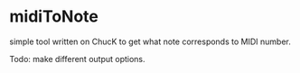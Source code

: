 # midiToNote
simple tool written on ChucK to get what note corresponds to MIDI number.

Todo: make different output options.
